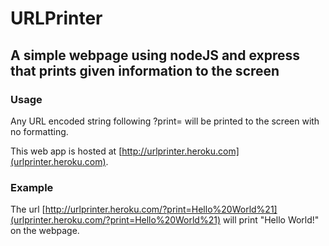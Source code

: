 # URLPrinter
## A simple webpage using nodeJS and express that prints given information to the screen
### Usage
Any URL encoded string following ?print= will be printed to the screen with no formatting.

This web app is hosted at [http://urlprinter.heroku.com](urlprinter.heroku.com).

### Example
The url [http://urlprinter.heroku.com/?print=Hello%20World%21](urlprinter.heroku.com/?print=Hello%20World%21) will print "Hello World!" on the webpage.
